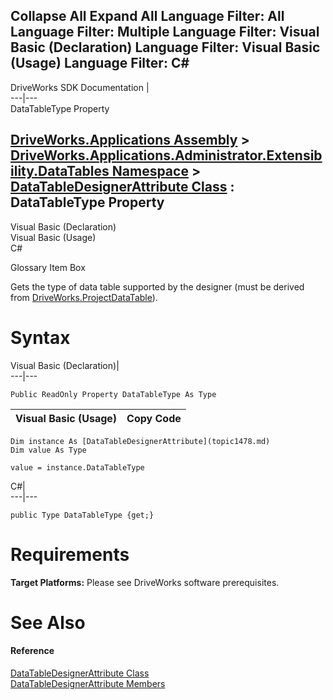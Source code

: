 Collapse All Expand All Language Filter: All  Language Filter: Multiple  Language Filter: Visual Basic (Declaration) Language Filter: Visual Basic (Usage) Language Filter: C#  
---  
DriveWorks SDK Documentation  |   
---|---  
DataTableType Property   
  
[DriveWorks.Applications Assembly](topic13.md) > [DriveWorks.Applications.Administrator.Extensibility.DataTables Namespace](topic1432.md) > [DataTableDesignerAttribute Class](topic1478.md) : DataTableType Property  
---  
  
Visual Basic (Declaration)    
Visual Basic (Usage)    
C# 

Glossary Item Box

Gets the type of data table supported by the designer (must be derived from [DriveWorks.ProjectDataTable](topic4282.md)). 

# Syntax

Visual Basic (Declaration)|   
---|---  
      
    
    Public ReadOnly Property DataTableType As Type  
  
Visual Basic (Usage)| Copy Code  
---|---  
      
    
    Dim instance As [DataTableDesignerAttribute](topic1478.md)
    Dim value As Type
     
    value = instance.DataTableType  
  
C#|   
---|---  
      
    
    public Type DataTableType {get;}  
  
# Requirements

**Target Platforms:** Please see DriveWorks software prerequisites.

# See Also

#### Reference

[DataTableDesignerAttribute Class](topic1478.md)   
[DataTableDesignerAttribute Members](topic1479.md)


